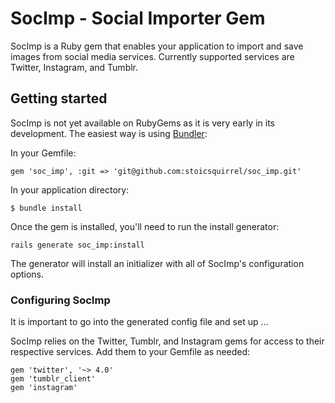SocImp - Social Importer Gem
============================

SocImp is a Ruby gem that enables your application to import and save images
from social media services. Currently supported services are Twitter,
Instagram, and Tumblr.

Getting started
---------------

SocImp is not yet available on RubyGems as it is very early in its development.
The easiest way is using [Bundler](http://gembundler.com/):

In your Gemfile:

    gem 'soc_imp', :git => 'git@github.com:stoicsquirrel/soc_imp.git'

In your application directory:

    $ bundle install

Once the gem is installed, you'll need to run the install generator:

    rails generate soc_imp:install

The generator will install an initializer with all of SocImp's configuration
options.

### Configuring SocImp

It is important to go into the generated config file and set up ...

SocImp relies on the Twitter, Tumblr, and Instagram gems for access to their
respective services. Add them to your Gemfile as needed:

    gem 'twitter', '~> 4.0'
    gem 'tumblr_client'
    gem 'instagram'